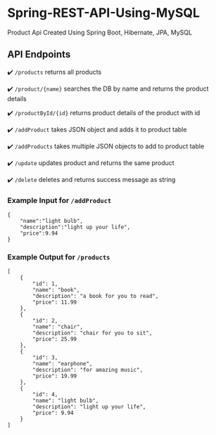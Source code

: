 # Spring-REST-API-Using-MySQL
Product Api Created Using Spring Boot, Hibernate, JPA, MySQL

## API Endpoints
✔️ `/products` returns all products

✔️ `/product/{name}` searches the DB by name and returns the product details

✔️ `/productById/{id}` returns product details of the product with id

✔️ `/addProduct` takes JSON object and adds it to product table

✔️ `/addProducts` takes multiple JSON objects to add to product table

✔️ `/update` updates product and returns the same product

✔️ `/delete` deletes and returns success message as string

### Example Input for `/addProduct`

```
{
    "name":"light bulb",
    "description":"light up your life",
    "price":9.94
}
```

### Example Output for `/products`

```
[
    {
        "id": 1,
        "name": "book",
        "description": "a book for you to read",
        "price": 11.99
    },
    {
        "id": 2,
        "name": "chair",
        "description": "chair for you to sit",
        "price": 25.99
    },
    {
        "id": 3,
        "name": "earphone",
        "description": "for amazing music",
        "price": 19.99
    },
    {
        "id": 4,
        "name": "light bulb",
        "description": "light up your life",
        "price": 9.94
    }
]
```
